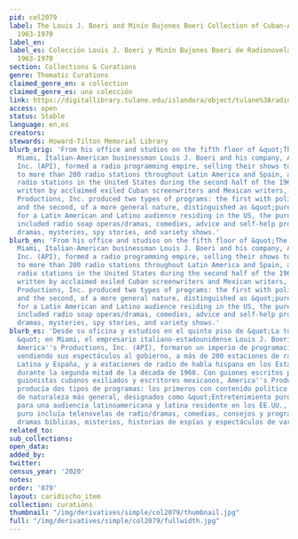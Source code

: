 ```yaml
---
pid: col2079
label: The Louis J. Boeri and Minín Bujones Boeri Collection of Cuban-American Radionovelas,
  1963-1970
label_en:
label_es: Colección Louis J. Boeri y Minín Bujones Boeri de Radionovelas cubano-americanas,
  1963-1970
section: Collections & Curations
genre: Thematic Curations
claimed_genre_en: a collection
claimed_genre_es: una colección
link: https://digitallibrary.tulane.edu/islandora/object/tulane%3Aradionovelas
access: open
status: Stable
language: en,es
creators:
stewards: Howard-Tilton Memorial Library
blurb_orig: 'From his office and studios on the fifth floor of &quot;The Freedom Tower&quot;  in
  Miami, Italian-American businessman Louis J. Boeri and his company, America''s Productions,
  Inc. (API), formed a radio programming empire, selling their shows to government,
  to more than 200 radio stations throughout Latin America and Spain, and to Spanish-speaking
  radio stations in the United States during the second half of the 1960s. With scripts
  written by acclaimed exiled Cuban screenwriters and Mexican writers, America''s
  Productions, Inc. produced two types of programs: the first with political content
  and the second, of a more general nature, distinguished as &quot;pure entertainment.&quot;  Designed
  for a Latin American and Latino audience residing in the US, the pure entertainment
  included radio soap operas/dramas, comedies, advice and self-help programs, biblical
  dramas, mysteries, spy stories, and variety shows.'
blurb_en: 'From his office and studios on the fifth floor of &quot;The Freedom Tower&quot;  in
  Miami, Italian-American businessman Louis J. Boeri and his company, America''s Productions,
  Inc. (API), formed a radio programming empire, selling their shows to government,
  to more than 200 radio stations throughout Latin America and Spain, and to Spanish-speaking
  radio stations in the United States during the second half of the 1960s. With scripts
  written by acclaimed exiled Cuban screenwriters and Mexican writers, America''s
  Productions, Inc. produced two types of programs: the first with political content
  and the second, of a more general nature, distinguished as &quot;pure entertainment.&quot;  Designed
  for a Latin American and Latino audience residing in the US, the pure entertainment
  included radio soap operas/dramas, comedies, advice and self-help programs, biblical
  dramas, mysteries, spy stories, and variety shows.'
blurb_es: 'Desde su oficina y estudios en el quinto piso de &quot;La torre de la libertad
  &quot; en Miami, el empresario italiano-estadounidense Louis J. Boeri y su compañía,
  America''s Productions, Inc. (API), formaron un imperio de programación de radio,
  vendiendo sus espectáculos al gobierno, a más de 200 estaciones de radio en América
  Latina y España, y a estaciones de radio de habla hispana en los Estados Unidos
  durante la segunda mitad de la década de 1960. Con guiones escritos por aclamados
  guionistas cubanos exiliados y escritores mexicanos, America''s Productions, Inc.
  producía dos tipos de programas: los primeros con contenido político y los segundos,
  de naturaleza más general, designados como &quot;Entretenimiento puro.& quot; Diseñado
  para una audiencia latinoamericana y latina residente en los EE.UU., El entretenimiento
  puro incluía telenovelas de radio/dramas, comedias, consejos y programas de autoayuda,
  dramas bíblicas, misterios, historias de espías y espectáculos de variedades.'
related_to:
sub_collections:
open_data:
added_by:
twitter:
census_year: '2020'
notes:
order: '079'
layout: caridischo_item
collection: curations
thumbnail: "/img/derivatives/simple/col2079/thumbnail.jpg"
full: "/img/derivatives/simple/col2079/fullwidth.jpg"
---
```

